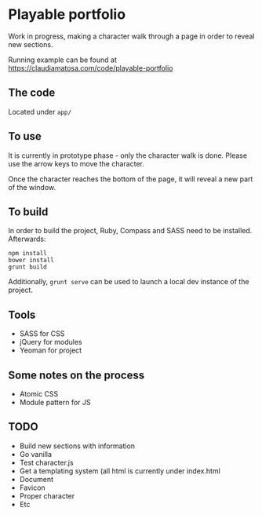 # Playable portfolio

Work in progress, making a character walk through a page in order to reveal new sections.

Running example can be found at https://claudiamatosa.com/code/playable-portfolio

## The code

Located under `app/`

## To use

It is currently in prototype phase - only the character walk is done. Please use the arrow keys to move the character.

Once the character reaches the bottom of the page, it will reveal a new part of the window.

## To build

In order to build the project, Ruby, Compass and SASS need to be installed. Afterwards:

    npm install
    bower install
    grunt build

Additionally, `grunt serve` can be used to launch a local dev instance of the project.
    
## Tools

- SASS for CSS
- jQuery for modules
- Yeoman for project 

## Some notes on the process

- Atomic CSS
- Module pattern for JS

## TODO
- Build new sections with information
- Go vanilla
- Test character.js
- Get a templating system (all html is currently under index.html
- Document
- Favicon
- Proper character 
- Etc

